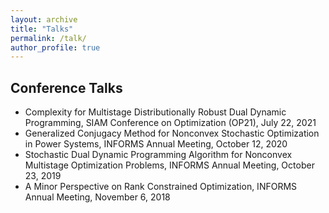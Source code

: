 ```yaml
---
layout: archive
title: "Talks"
permalink: /talk/
author_profile: true
---
```



## Conference Talks
* Complexity for Multistage Distributionally Robust Dual Dynamic Programming, SIAM Conference on Optimization (OP21), July 22, 2021
* Generalized Conjugacy Method for Nonconvex Stochastic Optimization in Power Systems, INFORMS Annual Meeting, October 12, 2020
* Stochastic Dual Dynamic Programming Algorithm for Nonconvex Multistage Optimization Problems, INFORMS Annual Meeting, October 23, 2019
* A Minor Perspective on Rank Constrained Optimization, INFORMS Annual Meeting, November 6, 2018

